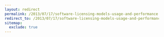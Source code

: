 ```yaml
---
layout: redirect
permalink: /2013/07/17/software-licensing-models-usage-and-performance
redirect_to: /2013/07/17/software-licensing-models-usage-and-performance/
sitemap:
  exclude: true
---
```

